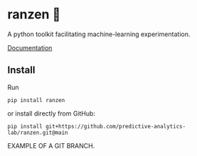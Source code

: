 # ranzen 🎒

A python toolkit facilitating machine-learning experimentation.

[Documentation](https://wearepal.github.io/ranzen/)

## Install

Run
```
pip install ranzen
```

or install directly from GitHub:
```
pip install git+https://github.com/predictive-analytics-lab/ranzen.git@main
```

EXAMPLE OF A GIT BRANCH.